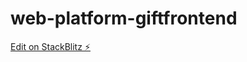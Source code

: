 # web-platform-giftfrontend

[Edit on StackBlitz ⚡️](https://stackblitz.com/edit/web-platform-giftfrontend)